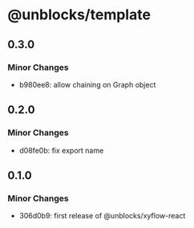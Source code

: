 # @unblocks/template

## 0.3.0

### Minor Changes

- b980ee8: allow chaining on Graph object

## 0.2.0

### Minor Changes

- d08fe0b: fix export name

## 0.1.0

### Minor Changes

- 306d0b9: first release of @unblocks/xyflow-react
